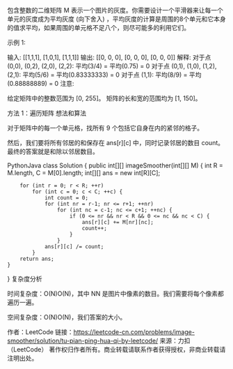 包含整数的二维矩阵 M 表示一个图片的灰度。你需要设计一个平滑器来让每一个单元的灰度成为平均灰度 (向下舍入) ，平均灰度的计算是周围的8个单元和它本身的值求平均，如果周围的单元格不足八个，则尽可能多的利用它们。

示例 1:

输入:
[[1,1,1],
 [1,0,1],
 [1,1,1]]
输出:
[[0, 0, 0],
 [0, 0, 0],
 [0, 0, 0]]
解释:
对于点 (0,0), (0,2), (2,0), (2,2): 平均(3/4) = 平均(0.75) = 0
对于点 (0,1), (1,0), (1,2), (2,1): 平均(5/6) = 平均(0.83333333) = 0
对于点 (1,1): 平均(8/9) = 平均(0.88888889) = 0
注意:

给定矩阵中的整数范围为 [0, 255]。
矩阵的长和宽的范围均为 [1, 150]。


方法 1：遍历矩阵
想法和算法

对于矩阵中的每一个单元格，找所有 9 个包括它自身在内的紧邻的格子。

然后，我们要将所有邻居的和保存在 ans[r][c] 中，同时记录邻居的数目 count。最终的答案就是和除以邻居数目。

PythonJava
class Solution {
    public int[][] imageSmoother(int[][] M) {
        int R = M.length, C = M[0].length;
        int[][] ans = new int[R][C];

        for (int r = 0; r < R; ++r)
            for (int c = 0; c < C; ++c) {
                int count = 0;
                for (int nr = r-1; nr <= r+1; ++nr)
                    for (int nc = c-1; nc <= c+1; ++nc) {
                        if (0 <= nr && nr < R && 0 <= nc && nc < C) {
                            ans[r][c] += M[nr][nc];
                            count++;
                        }
                    }
                ans[r][c] /= count;
            }
        return ans;
    }
}
复杂度分析

时间复杂度：O(N)O(N)，其中 NN 是图片中像素的数目。我们需要将每个像素都遍历一遍。

空间复杂度：O(N)O(N)，我们答案的大小。

作者：LeetCode
链接：https://leetcode-cn.com/problems/image-smoother/solution/tu-pian-ping-hua-qi-by-leetcode/
来源：力扣（LeetCode）
著作权归作者所有。商业转载请联系作者获得授权，非商业转载请注明出处。
